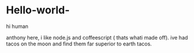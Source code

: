 # Hello-world-
hi human 

anthony here, i like node.js and coffeescript ( thats whati made off).
ive had tacos on the moon and find them far superior to earth tacos.
